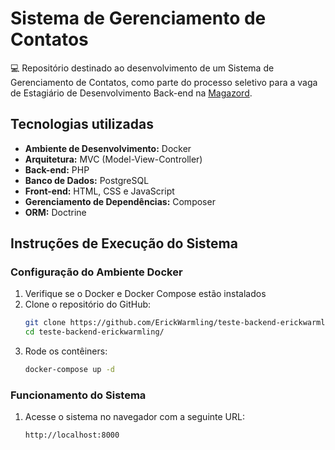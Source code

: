 # Sistema de Gerenciamento de Contatos

💻 Repositório destinado ao desenvolvimento de um Sistema de Gerenciamento de Contatos, como parte do processo seletivo para a vaga de Estagiário de Desenvolvimento Back-end na [Magazord](https://www.magazord.com.br/).

## Tecnologias utilizadas

- **Ambiente de Desenvolvimento:** Docker
- **Arquitetura:** MVC (Model-View-Controller)
- **Back-end:** PHP
- **Banco de Dados:** PostgreSQL
- **Front-end:** HTML, CSS e JavaScript
- **Gerenciamento de Dependências:** Composer
- **ORM:** Doctrine

## Instruções de Execução do Sistema

### Configuração do Ambiente Docker

1. Verifique se o Docker e Docker Compose estão instalados
2. Clone o repositório do GitHub:
   ``` bash
   git clone https://github.com/ErickWarmling/teste-backend-erickwarmling.git
   cd teste-backend-erickwarmling/
   ```
3. Rode os contêiners:
   ``` bash
   docker-compose up -d
   ```

### Funcionamento do Sistema

1. Acesse o sistema no navegador com a seguinte URL:
   ``` bash
   http://localhost:8000
  ```
